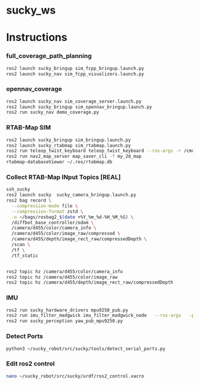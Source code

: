 # sucky_ws


# Instructions

### full_coverage_path_planning

```bash
ros2 launch sucky_bringup sim_fcpp_bringup.launch.py
ros2 launch sucky_nav sim_fcpp_visualizers.launch.py
```

### opennav_coverage

```bash
ros2 launch sucky_nav sim_coverage_server.launch.py 
ros2 launch sucky_bringup sim_opennav_bringup.launch.py 
ros2 run sucky_nav demo_coverage.py
```

### RTAB-Map SIM

```bash
ros2 launch sucky_bringup sim_bringup.launch.py
ros2 launch sucky_rtabmap sim_rtabmap.launch.py
ros2 run teleop_twist_keyboard teleop_twist_keyboard --ros-args -r /cmd_vel:=/diffbot_base_controller/cmd_vel_unstamped
ros2 run nav2_map_server map_saver_cli -f my_2d_map
rtabmap-databaseViewer ~/.ros/rtabmap.db
```

### Collect RTAB-Map INput Topics [REAL]

```bash
ssh_sucky
ros2 launch sucky  sucky_camera_bringup.launch.py
ros2 bag record \
  --compression-mode file \
  --compression-format zstd \
  -o ~/bags/rosbag2_$(date +%Y_%m_%d-%H_%M_%S) \
  /diffbot_base_controller/odom \
  /camera/d455/color/camera_info \
  /camera/d455/color/image_raw/compressed \
  /camera/d455/depth/image_rect_raw/compressedDepth \
  /scan \
  /tf \
  /tf_static


ros2 topic hz /camera/d455/color/camera_info
ros2 topic hz /camera/d455/color/image_raw
ros2 topic hz /camera/d455/depth/image_rect_raw/compressedDepth
```


### IMU

```bash
ros2 run sucky_hardware_drivers mpu9250_pub.py
ros2 run imu_filter_madgwick imu_filter_madgwick_node   --ros-args   -p use_mag:=true   -p world_frame:="ned"
ros2 run sucky_perception yaw_pub_mpu9250.py
```


### Detect Ports

```bash
python3 ~/sucky_robot/src/sucky/tools/detect_serial_ports.py
```

### Edit ros2 control

```bash
nano ~/sucky_robot/src/sucky/urdf/ros2_control.xacro 
```